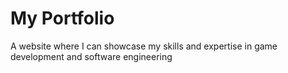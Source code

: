 # My Portfolio

A website where I can showcase my skills and expertise in game development and software engineering
